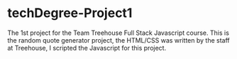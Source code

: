 # techDegree-Project1
The 1st project for the Team Treehouse Full Stack Javascript course. This is the random quote generator project, the HTML/CSS was written by the staff at Treehouse, I scripted the Javascript for this project.
